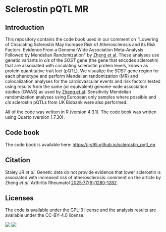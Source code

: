 # Sclerostin pQTL MR

## Introduction

This repository contains the code book used in our comment on "Lowering of Circulating Sclerostin May Increase Risk of Atherosclerosis and its Risk Factors: Evidence From a Genome-Wide Association Meta-Analysis Followed by Mendelian Randomization" by [Zheng et al](https://pubmed.ncbi.nlm.nih.gov/37096546/). These analyses use genetic variants in *cis* of the *SOST* gene (the gene that encodes sclerostin) that are associated with circulating sclerostin protein levels, known as protein quantitative trait loci (pQTL). We visualize the *SOST* gene region for each phenotype and perform Mendelian randomization (MR) and colocalization analyses for the cardiovascular events and risk factors tested using results from the same (or equivalent) genome-wide association studies (GWAS) as used by [Zheng et al](https://pubmed.ncbi.nlm.nih.gov/37096546/). Sensitivity Mendelian randomization analyses using European only samples where possible and *cis* sclerostin pQTLs from UK Biobank were also performed.  

All of the code was written in R (version 4.3.1). The code book was written using Quarto (version 1.7.30).  

## Code book

The code book is available here: https://jrs95.github.io/sclerostin_pqtl_mr

## Citation

Staley JR *et al*. Genetic data do not provide evidence that lower sclerostin is associated with increased risk of atherosclerosis: comment on the article by Zheng *et al*. Arthritis Rheumatol [2025;77(9):1280-1282](https://acrjournals.onlinelibrary.wiley.com/doi/10.1002/art.42751).  

## Licenses

The code is available under the GPL-3 license and the analysis results are available under the CC-BY-4.0 license. 

[![](https://img.shields.io/badge/Code-GPL--3-BD0000.svg)](https://www.gnu.org/licenses/gpl-3.0.en.html) [![](https://img.shields.io/badge/Data-CC--BY--4.0-00AFD4.svg)](https://creativecommons.org/licenses/by/4.0/)
